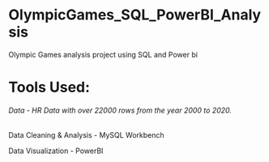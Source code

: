# OlympicGames_SQL_PowerBI_Analysis
Olympic Games analysis project using SQL and Power bi

# Tools Used:
###### Data - HR Data with over 22000 rows from the year 2000 to 2020.

Data Cleaning & Analysis - MySQL Workbench

Data Visualization - PowerBI

